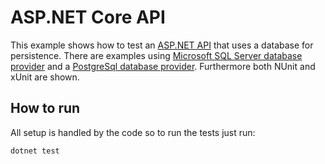 # ASP.NET Core API
This example shows how to test an [ASP.NET API](https://learn.microsoft.com/en-us/aspnet/core/tutorials/min-web-api?view=aspnetcore-7.0&tabs=visual-studio) that uses a database for persistence. There are examples using [Microsoft SQL Server database provider](https://www.nuget.org/packages/Microsoft.EntityFrameworkCore.SqlServer/) and a [PostgreSql database provider](https://www.nuget.org/packages/Npgsql.EntityFrameworkCore.PostgreSQL). Furthermore both NUnit and xUnit are shown.
 
## How to run
All setup is handled by the code so to run the tests just run:
```
dotnet test
```
